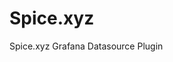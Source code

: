 <!-- This README file is going to be the one displayed on the Grafana.com website for your plugin -->

# Spice.xyz

Spice.xyz Grafana Datasource Plugin
